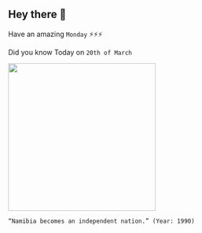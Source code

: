 ## Hey there 👋
Have an amazing `Monday` ⚡⚡⚡

Did you know Today on `20th of March`
 
 [<img src="https://www.sahistory.org.za/sites/default/files/article_image/namibian_revolution.jpg" width="300" />](https://en.wikipedia.org/wiki/Namibia#:~:text=21%20March%201990) 
 ```
“Namibia becomes an independent nation.” (Year: 1990)
```
